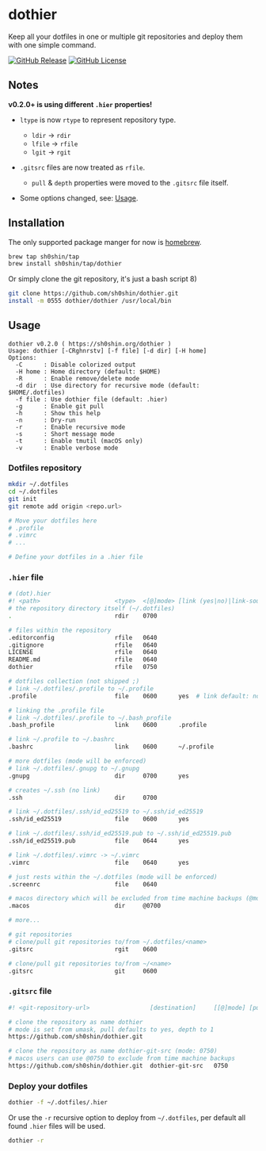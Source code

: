 # dothier
Keep all your dotfiles in one or multiple git repositories and deploy them with
one simple command.

[![GitHub Release](https://img.shields.io/github/v/release/sh0shin/dothier)](https://github.com/sh0shin/dothier/releases)
[![GitHub License](https://img.shields.io/github/license/sh0shin/dothier)](https://github.com/sh0shin/dothier/blob/master/LICENSE)

## Notes
**v0.2.0+ is using different `.hier` properties!**
 * `ltype` is now `rtype` to represent repository type.
   - `ldir` -> `rdir`
   - `lfile` -> `rfile`
   - `lgit` -> `rgit`

 * `.gitsrc` files are now treated as `rfile`.
   - `pull` & `depth` properties were moved to the `.gitsrc` file itself.

 * Some options changed, see: [Usage](#usage).

## Installation
The only supported package manger for now is [homebrew](https://brew.sh).
```sh
brew tap sh0shin/tap
brew install sh0shin/tap/dothier
```

Or simply clone the git repository, it's just a bash script 8)
```sh
git clone https://github.com/sh0shin/dothier.git
install -m 0555 dothier/dothier /usr/local/bin
```

## Usage
```
dothier v0.2.0 ( https://sh0shin.org/dothier )
Usage: dothier [-CRghnrstv] [-f file] [-d dir] [-H home]
Options:
  -C      : Disable colorized output
  -H home : Home directory (default: $HOME)
  -R      : Enable remove/delete mode
  -d dir  : Use directory for recursive mode (default: $HOME/.dotfiles)
  -f file : Use dothier file (default: .hier)
  -g      : Enable git pull
  -h      : Show this help
  -n      : Dry-run
  -r      : Enable recursive mode
  -s      : Short message mode
  -t      : Enable tmutil (macOS only)
  -v      : Enable verbose mode
```

### Dotfiles repository
```sh
mkdir ~/.dotfiles
cd ~/.dotfiles
git init
git remote add origin <repo.url>

# Move your dotfiles here
# .profile
# .vimrc
# ...

# Define your dotfiles in a .hier file
```

### `.hier` file
```sh
# (dot).hier
#! <path>                     <type>  <[@]mode> [link (yes|no)|link-source]
# the repository directory itself (~/.dotfiles)
.                             rdir    0700

# files within the repository
.editorconfig                 rfile   0640
.gitignore                    rfile   0640
LICENSE                       rfile   0640
README.md                     rfile   0640
dothier                       rfile   0750

# dotfiles collection (not shipped ;)
# link ~/.dotfiles/.profile to ~/.profile
.profile                      file    0600      yes  # link default: no

# linking the .profile file
# link ~/.dotfiles/.profile to ~/.bash_profile
.bash_profile                 link    0600      .profile

# link ~/.profile to ~/.bashrc
.bashrc                       link    0600      ~/.profile

# more dotfiles (mode will be enforced)
# link ~/.dotfiles/.gnupg to ~/.gnupg
.gnupg                        dir     0700      yes

# creates ~/.ssh (no link)
.ssh                          dir     0700

# link ~/.dotfiles/.ssh/id_ed25519 to ~/.ssh/id_ed25519
.ssh/id_ed25519               file    0600      yes

# link ~/.dotfiles/.ssh/id_ed25519.pub to ~/.ssh/id_ed25519.pub
.ssh/id_ed25519.pub           file    0644      yes

# link ~/.dotfiles/.vimrc -> ~/.vimrc
.vimrc                        file    0640      yes

# just rests within the ~/.dotfiles (mode will be enforced)
.screenrc                     file    0640

# macos directory which will be excluded from time machine backups (@mode)
.macos                        dir     @0700

# more...

# git repositories
# clone/pull git repositories to/from ~/.dotfiles/<name>
.gitsrc                       rgit    0600

# clone/pull git repositories to/from ~/<name>
.gitsrc                       git     0600
```

### `.gitsrc` file
```sh
#! <git-repository-url>                 [destination]     [[@]mode] [pull]  [depth]

# clone the repository as name dothier
# mode is set from umask, pull defaults to yes, depth to 1
https://github.com/sh0shin/dothier.git

# clone the repository as name dothier-git-src (mode: 0750)
# macos users can use @0750 to exclude from time machine backups
https://github.com/sh0shin/dothier.git  dothier-git-src   0750
```

### Deploy your dotfiles
```sh
dothier -f ~/.dotfiles/.hier
```
Or use the `-r` recursive option to deploy from `~/.dotfiles`, per default all
found `.hier` files will be used.
```sh
dothier -r
```
